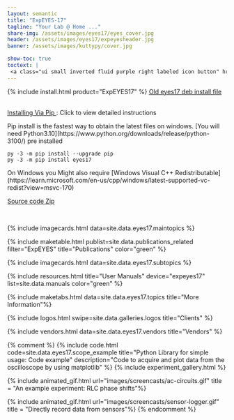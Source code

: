 ```yaml
---
layout: semantic
title: "ExpEYES-17"
tagline: "Your Lab @ Home ..."
share-img: /assets/images/eyes17/eyes_cover.jpg
header: /assets/images/eyes17/expeyesheader.jpg
banner: /assets/images/kuttypy/cover.jpg

show-toc: true
toctext: |
 <a class="ui small inverted fluid purple right labeled icon button" href="blog"><i class="right arrow icon"></i>Blog</a>
---
```


{% include install.html product="ExpEYES17"  %}
<a class="ui basic green button" href = "{{ site.data.products.ExpEYES17.ubuntu-eyes }}" target="_blank"><i class="ui info icon"></i>Old eyes17 deb install file </a>

<br>
<div class="ui pink fluid segment">
<a class="ui basic pink button" href = "/installers/install-via-pip.html" target="_blank"><i class="ui info icon"></i> Installing Via Pip </a> : Click to view detailed instructions
<p markdown="1">
Pip install is the fastest way to obtain the latest files on windows. [You will need Python3.10](https://www.python.org/downloads/release/python-3100/)  pre installed
</p>
<p markdown="1">

```py -3 -m pip install --upgrade pip```
<br>
```py -3 -m pip install eyes17```
</p>
<p markdown="1">
On Windows you Might also require [Windows Visual C++ Redistributable](https://learn.microsoft.com/en-us/cpp/windows/latest-supported-vc-redist?view=msvc-170)

</p>
</div>

[Source code Zip]("/assets/installers/eyes17-4.9.0.zip")


<br>


{% include imagecards.html data=site.data.eyes17.maintopics %}

{% include maketable.html publist=site.data.publications_related filter="ExpEYES" title="Publications"   color="green" %}

{% include imagecards.html data=site.data.eyes17.subtopics %}

{% include resources.html title="User Manuals" device="expeyes17" list=site.data.manuals  color="green" %}

{% include maketabs.html data=site.data.eyes17.topics title="More Information"%}


{% include logos.html swipe=site.data.galleries.logos title="Clients" %}

{% include vendors.html data=site.data.eyes17.vendors title="Vendors" %}



{% comment %}
{% include code.html code=site.data.eyes17.scope_example title="Python Library for simple usage: Code example" description="Code to acquire and plot data from the oscilloscope by using matplotlib" %}
{% include experiment_gallery.html %}

{% include animated_gif.html url="images/screencasts/ac-circuits.gif"  title = "An example experiment: RLC phase shifts"%}

{% include animated_gif.html url="images/screencasts/sensor-logger.gif"  title = "Directly record data from sensors"%}
{% endcomment %}

